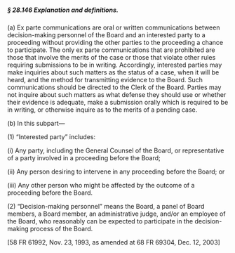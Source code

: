 ##### § 28.146 Explanation and definitions. #####

(a) Ex parte communications are oral or written communications between decision-making personnel of the Board and an interested party to a proceeding without providing the other parties to the proceeding a chance to participate. The only ex parte communications that are prohibited are those that involve the merits of the case or those that violate other rules requiring submissions to be in writing. Accordingly, interested parties may make inquiries about such matters as the status of a case, when it will be heard, and the method for transmitting evidence to the Board. Such communications should be directed to the Clerk of the Board. Parties may not inquire about such matters as what defense they should use or whether their evidence is adequate, make a submission orally which is required to be in writing, or otherwise inquire as to the merits of a pending case.

(b) In this subpart—

(1) “Interested party” includes:

(i) Any party, including the General Counsel of the Board, or representative of a party involved in a proceeding before the Board;

(ii) Any person desiring to intervene in any proceeding before the Board; or

(iii) Any other person who might be affected by the outcome of a proceeding before the Board.

(2) “Decision-making personnel” means the Board, a panel of Board members, a Board member, an administrative judge, and/or an employee of the Board, who reasonably can be expected to participate in the decision-making process of the Board.

[58 FR 61992, Nov. 23, 1993, as amended at 68 FR 69304, Dec. 12, 2003]